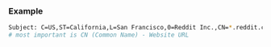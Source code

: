 ### Example

```bash
Subject: C=US,ST=California,L=San Francisco,0=Reddit Inc.,CN=*.reddit.com
# most important is CN (Common Name) - Website URL
```


